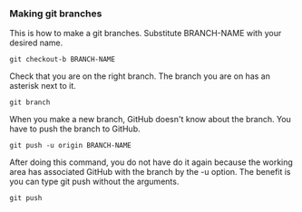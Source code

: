 ### Making git branches

This is how to make a git branches. Substitute BRANCH-NAME with your desired
name.

```shell
git checkout-b BRANCH-NAME
```
 
Check that you are on the right branch. The branch you are on has an asterisk
next to it.

```shell
git branch
```

When you make a new branch, GitHub doesn't know about the branch. You have to
push the branch to GitHub.

```shell
git push -u origin BRANCH-NAME
```

After doing this command, you do not have do it again because the working area
has associated GitHub with the branch by the -u option. The benefit is you can
type git push without the arguments.


```shell
git push
```
